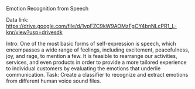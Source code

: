 Emotion Recognition from Speech

Data link: https://drive.google.com/file/d/1vpFZC9kW9AOMzFgCY4bnNLcPR1_L-knr/view?usp=drivesdk

Intro: One of the most basic forms of self-expression is speech, which encompasses a
wide range of feelings, including excitement, peacefulness, joy, and rage, to mention a few. It is
feasible to rearrange our activities, services, and even products in order to provide a more
tailored experience to individual customers by evaluating the emotions that underlie
communication.
Task: Create a classifier to recognize and extract emotions from different human voice sound
files.
